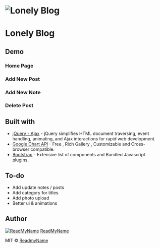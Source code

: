 # ![Lonely Blog](https://qazwsx521943.github.io/lonely-todo/demo/img/Home.png)

# Lonely Blog

## Demo

### Home Page

### Add New Post

### Add New Note

### Delete Post

## Built with

-   [jQuery - Ajax](http://www.w3schools.com/jquery/jquery_ref_ajax.asp) - jQuery simplifies HTML document traversing, event handling, animating, and Ajax interactions for rapid web development.
-   [Google Chart API](https://developers.google.com/chart/interactive/docs/quick_start) - Free , Rich Gallery , Customizable and Cross-browser compatible.
-   [Bootstrap](http://getbootstrap.com/) - Extensive list of components and Bundled Javascript plugins.

## To-do

-   Add update notes / posts
-   Add category for titles
-   Add photo upload
-   Better ui & animations

## Author

[![ReadMyName](https://avatars.githubusercontent.com/u/82346532?v=4)](https://github.com/qazwsx521943)
[ReadMyName ](https://github.com/qazwsx521943)

MIT © [ReadmyName ](https://github.com/qazwsx521943)
